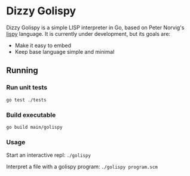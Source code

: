 # Dizzy Golispy

Dizzy Golispy is a simple LISP interpreter in Go, based on Peter Norvig's [lispy](http://norvig.com/lispy.html) language.
It is currently under development, but its goals are:
* Make it easy to embed
* Keep base language simple and minimal

## Running

### Run unit tests
`go test ./tests`

### Build executable
`go build main/golispy`

### Usage
Start an interactive repl:
`./golispy`

Interpret a file with a golispy program:
`./golispy program.scm`

